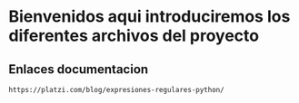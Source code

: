 # Bienvenidos aqui introduciremos los diferentes archivos del proyecto
 ## Enlaces documentacion
    https://platzi.com/blog/expresiones-regulares-python/

